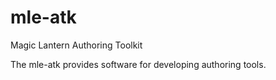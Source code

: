 # mle-atk
Magic Lantern Authoring Toolkit

The mle-atk provides software for developing authoring tools.
